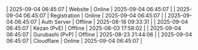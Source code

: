 | 2025-09-04 06:45:07 | Website | Online | 2025-09-04 06:45:07 |
| 2025-09-04 06:45:07 | Registration | Online | 2025-09-04 06:45:07 |
| 2025-09-04 06:45:07 | Auth Server | Offline | 2025-08-18 09:33:31 |
| 2025-09-04 06:45:07 | Kezan (PvE) | Offline | 2025-08-03 17:58:02 |
| 2025-09-04 06:45:07 | Gurubashi (PvP) | Offline | 2025-08-23 21:44:06 |
| 2025-09-04 06:45:07 | Cloudflare | Online | 2025-09-04 06:45:07 |
